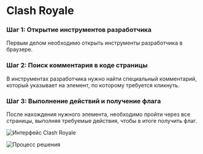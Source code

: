 # Clash Royale

### Шаг 1: Открытие инструментов разработчика
Первым делом необходимо открыть инструменты разработчика в браузере.

### Шаг 2: Поиск комментария в коде страницы
В инструментах разработчика нужно найти специальный комментарий, который указывает на элемент, по которому требуется кликнуть.

### Шаг 3: Выполнение действий и получение флага
После нахождения нужного элемента, необходимо пройти через все страницы, выполняя требуемые действия, чтобы в итоге получить флаг.


![Интерфейс Clash Royale](https://github.com/user-attachments/assets/9045a1e2-6817-470a-8afc-1ee37ade2e7d)

![Процесс решения](https://github.com/user-attachments/assets/540e15a2-0e90-45f6-a092-029d91f281bb)
